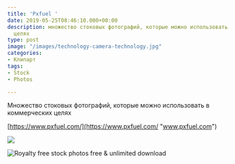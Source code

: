 ```yaml
---
title: 'Pxfuel '
date: 2019-05-25T08:46:10.000+00:00
description: множество стоковых фотографий, которые можно использовать в коммерческих
  целях
type: post
image: "/images/technology-camera-technology.jpg"
categories:
- Клипарт
tags:
- Stock
- Photos

---
```

Множество стоковых фотографий, которые можно использовать в коммерческих целях

 [https://www.pxfuel.com/](https://www.pxfuel.com/ "www.pxfuel.com")

![](/images/viking-drakar-boat-norway-scandinavia-fjord.jpg)

![Royalty free stock photos free & unlimited download](/images/boat-ship-clouds-sky.jpg "Pxfuel ")